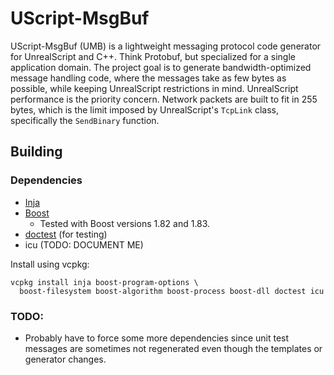 # UScript-MsgBuf

UScript-MsgBuf (UMB) is a lightweight messaging protocol code generator
for UnrealScript and C++. Think Protobuf, but specialized for a single
application domain. The project goal is to generate bandwidth-optimized
message handling code, where the messages take as few bytes as possible,
while keeping UnrealScript restrictions in mind. UnrealScript performance
is the priority concern. Network packets are built to fit in 255 bytes,
which is the limit imposed by UnrealScript's `TcpLink` class, specifically
the `SendBinary` function.

## Building

### Dependencies

- [Inja](https://github.com/pantor/inja)
- [Boost](https://www.boost.org/)
    - Tested with Boost versions 1.82 and 1.83.
- [doctest](https://github.com/doctest/doctest) (for testing)
- icu (TODO: DOCUMENT ME)

Install using vcpkg:

```shell
vcpkg install inja boost-program-options \
  boost-filesystem boost-algorithm boost-process boost-dll doctest icu
```

### TODO:

- Probably have to force some more dependencies since unit test messages
  are sometimes not regenerated even though the templates or generator changes.
